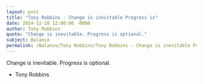 ```yaml
---
layout: post
title: "Tony Robbins - Change is inevitable Progress is"
date: 2024-12-28 12:00:00 -0000
author: Tony Robbins
quote: "Change is inevitable. Progress is optional."
subject: Balance
permalink: /Balance/Tony Robbins/Tony Robbins - Change is inevitable Progress is
---
```


Change is inevitable. Progress is optional.

- Tony Robbins

